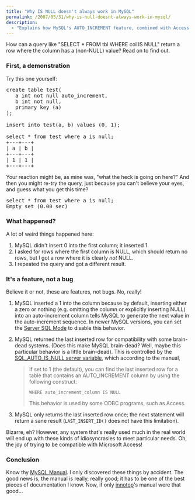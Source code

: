 ```yaml
---
title: "Why IS NULL doesn't always work in MySQL"
permalink: /2007/05/31/why-is-null-doesnt-always-work-in-mysql/
description:
  - "Explains how MySQL's AUTO_INCREMENT feature, combined with Access compatibility, can give bizarre results sometimes."
---
```

How can a query like "SELECT * FROM tbl WHERE col IS NULL" return a row where the column has a (non-NULL) value? Read on to find out.

### First, a demonstration

Try this one yourself:

<pre>create table test(
   a int not null auto_increment,
   b int not null,
   primary key (a)
);

insert into test(a, b) values (0, 1);

select * from test where a is null;
+---+---+
| a | b |
+---+---+
| 1 | 1 | 
+---+---+</pre>

Your reaction might be, as mine was, "what the heck is going on here?" And then you might re-try the query, just because you can't believe your eyes, and guess what you get this time?

<pre>select * from test where a is null;
Empty set (0.00 sec)</pre>

### What happened?

A lot of weird things happened here: 
1.  MySQL didn't insert 0 into the first column; it inserted 1.
2.  I asked for rows where the first column is NULL, which should return no rows, but I got a row where it is clearly *not* NULL.
3.  I repeated the query and got a different result.

### It's a feature, not a bug

Believe it or not, these are features, not bugs. No, really!

1.  MySQL inserted a 1 into the column because by default, inserting either a zero or nothing (e.g. omitting the column or explicitly inserting NULL) into an auto-increment column tells MySQL to generate the next value in the auto-increment sequence. In newer MySQL versions, you can set the [Server SQL Mode][1] to disable this behavior.
2.  MySQL returned the last inserted row for compatibility with some brain-dead systems. (Does this make MySQL brain-dead? Well, maybe this particular behavior is a little brain-dead). This is controlled by the [SQL\_AUTO\_IS_NULL server variable][2], which according to the manual,
    
    > If set to 1 (the default), you can find the last inserted row for a table that contains an AUTO_INCREMENT column by using the following construct:
    > 
    > `WHERE auto_increment_column IS NULL`
    > 
    > This behavior is used by some ODBC programs, such as Access.

3.  MySQL only returns the last inserted row once; the next statement will return a sane result (`LAST_INSERT_ID()` does not have this limitation).

Bizarre, eh? However, any system that's really used much in the real world will end up with these kinds of idiosyncrasies to meet particular needs. Oh, the joy of trying to be compatible with Microsoft Access!

### Conclusion

Know thy [MySQL Manual][3]. I only discovered these things by accident. The good news is, the manual is really, really good; it has to be one of the best pieces of documentation I know. Now, if only [innotop][4]'s manual were that good&#8230;

 [1]: http://dev.mysql.com/doc/refman/5.0/en/server-sql-mode.html
 [2]: http://dev.mysql.com/doc/refman/5.0/en/set-option.html
 [3]: http://dev.mysql.com/doc/refman/5.0/en/
 [4]: http://code.google.com/p/innotop/
